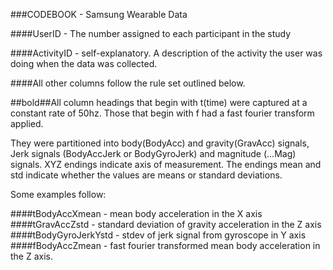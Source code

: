###CODEBOOK - Samsung Wearable Data

####UserID - The number assigned to each participant in the study

####ActivityID - self-explanatory. A description of the activity the user was doing when the data was collected.

####All other columns follow the rule set outlined below.

##bold##All column headings that begin with t(time) were captured at a constant rate of 50hz. 
Those that begin with f had a fast fourier transform applied.

They were partitioned into body(BodyAcc) and gravity(GravAcc) signals, Jerk signals (BodyAccJerk or BodyGyroJerk) and magnitude (…Mag) signals. 
XYZ endings indicate axis of measurement.
The endings mean and std indicate whether the values are means or standard deviations.

Some examples follow:

####tBodyAccXmean - mean body acceleration in the X axis
####tGravAccZstd - standard deviation of gravity acceleration in the Z axis
####tBodyGyroJerkYstd - stdev of jerk signal from gyroscope in Y axis
####fBodyAccZmean - fast fourier transformed mean body acceleration in the Z axis.

